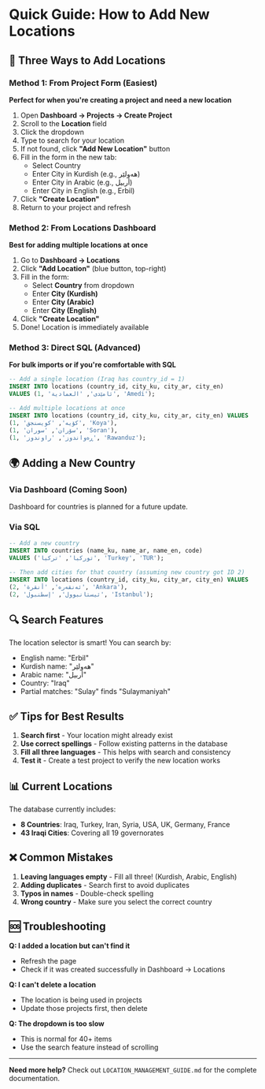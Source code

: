# Quick Guide: How to Add New Locations

## 🚀 Three Ways to Add Locations

### Method 1: From Project Form (Easiest)

**Perfect for when you're creating a project and need a new location**

1. Open **Dashboard → Projects → Create Project**
2. Scroll to the **Location** field
3. Click the dropdown
4. Type to search for your location
5. If not found, click **"Add New Location"** button
6. Fill in the form in the new tab:
   - Select Country
   - Enter City in Kurdish (e.g., هەولێر)
   - Enter City in Arabic (e.g., أربيل)
   - Enter City in English (e.g., Erbil)
7. Click **"Create Location"**
8. Return to your project and refresh

### Method 2: From Locations Dashboard

**Best for adding multiple locations at once**

1. Go to **Dashboard → Locations**
2. Click **"Add Location"** (blue button, top-right)
3. Fill in the form:
   - Select **Country** from dropdown
   - Enter **City (Kurdish)**
   - Enter **City (Arabic)**
   - Enter **City (English)**
4. Click **"Create Location"**
5. Done! Location is immediately available

### Method 3: Direct SQL (Advanced)

**For bulk imports or if you're comfortable with SQL**

```sql
-- Add a single location (Iraq has country_id = 1)
INSERT INTO locations (country_id, city_ku, city_ar, city_en)
VALUES (1, 'ئامێدی', 'العمادية', 'Amedi');

-- Add multiple locations at once
INSERT INTO locations (country_id, city_ku, city_ar, city_en) VALUES
(1, 'کۆیە', 'كويسنجق', 'Koya'),
(1, 'سۆران', 'سوران', 'Soran'),
(1, 'ڕەواندوز', 'راوندوز', 'Rawanduz');
```

## 🌍 Adding a New Country

### Via Dashboard (Coming Soon)

Dashboard for countries is planned for a future update.

### Via SQL

```sql
-- Add a new country
INSERT INTO countries (name_ku, name_ar, name_en, code)
VALUES ('تورکیا', 'تركيا', 'Turkey', 'TUR');

-- Then add cities for that country (assuming new country got ID 2)
INSERT INTO locations (country_id, city_ku, city_ar, city_en) VALUES
(2, 'ئەنقەرە', 'أنقرة', 'Ankara'),
(2, 'ئیستانبوول', 'إسطنبول', 'Istanbul');
```

## 🔍 Search Features

The location selector is smart! You can search by:

- English name: "Erbil"
- Kurdish name: "هەولێر"
- Arabic name: "أربيل"
- Country: "Iraq"
- Partial matches: "Sulay" finds "Sulaymaniyah"

## ✅ Tips for Best Results

1. **Search first** - Your location might already exist
2. **Use correct spellings** - Follow existing patterns in the database
3. **Fill all three languages** - This helps with search and consistency
4. **Test it** - Create a test project to verify the new location works

## 📊 Current Locations

The database currently includes:

- **8 Countries**: Iraq, Turkey, Iran, Syria, USA, UK, Germany, France
- **43 Iraqi Cities**: Covering all 19 governorates

## ❌ Common Mistakes

1. **Leaving languages empty** - Fill all three! (Kurdish, Arabic, English)
2. **Adding duplicates** - Search first to avoid duplicates
3. **Typos in names** - Double-check spelling
4. **Wrong country** - Make sure you select the correct country

## 🆘 Troubleshooting

**Q: I added a location but can't find it**

- Refresh the page
- Check if it was created successfully in Dashboard → Locations

**Q: I can't delete a location**

- The location is being used in projects
- Update those projects first, then delete

**Q: The dropdown is too slow**

- This is normal for 40+ items
- Use the search feature instead of scrolling

---

**Need more help?** Check out `LOCATION_MANAGEMENT_GUIDE.md` for the complete documentation.




